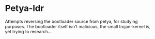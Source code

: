 # Petya-ldr
Attempts reversing the bootloader source from petya, for studying purposes. The bootloader itself isn't malicious, 
the small trojan-kernel is, yet trying to research...
